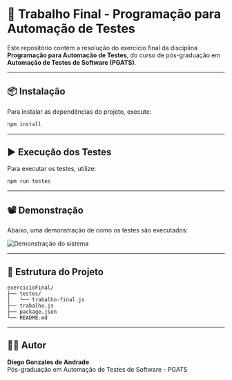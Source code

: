 # 🧪 Trabalho Final - Programação para Automação de Testes

Este repositório contém a resolução do exercício final da disciplina **Programação para Automação de Testes**, do curso de pós-graduação em **Automação de Testes de Software (PGATS)**.

---

## 📦 Instalação

Para instalar as dependências do projeto, execute:

```bash
npm install
```

---

## ▶️ Execução dos Testes

Para executar os testes, utilize:

```bash
npm run testes
```

---

## 📽️ Demonstração

Abaixo, uma demonstração de como os testes são executados:

![Demonstração do sistema](demonstracao.gif)

---

## 📁 Estrutura do Projeto

```
exercicioFinal/
├── testes/
│   └── trabalho-final.js
├── trabalho.js
├── package.json
└── README.md
```

---

## 👨‍💻 Autor

**Diego Gonzales de Andrade**  
Pós-graduação em Automação de Testes de Software - PGATS
